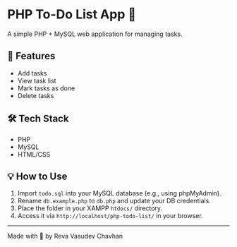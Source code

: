 # PHP To-Do List App 📝

A simple PHP + MySQL web application for managing tasks.

## 🚀 Features
- Add tasks
- View task list
- Mark tasks as done
- Delete tasks

## 🛠️ Tech Stack
- PHP
- MySQL
- HTML/CSS

## 💡 How to Use
1. Import `todo.sql` into your MySQL database (e.g., using phpMyAdmin).
2. Rename `db.example.php` to `db.php` and update your DB credentials.
3. Place the folder in your XAMPP `htdocs/` directory.
4. Access it via `http://localhost/php-todo-list/` in your browser.

---

Made with 💙 by Reva Vasudev Chavhan

